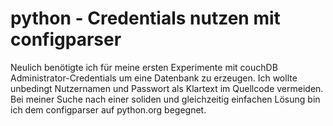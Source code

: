 # python - Credentials nutzen mit configparser
Neulich benötigte ich für meine ersten Experimente mit couchDB Administrator-Credentials um eine Datenbank zu erzeugen. Ich wollte unbedingt Nutzernamen und Passwort als Klartext im Quellcode vermeiden.
Bei meiner Suche nach einer soliden und gleichzeitig einfachen Lösung bin ich dem configparser auf python.org begegnet.
